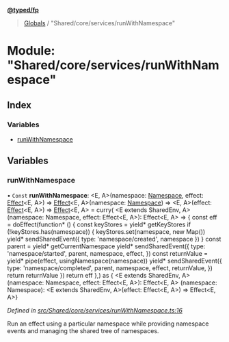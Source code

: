 **[@typed/fp](../README.md)**

> [Globals](../globals.md) / "Shared/core/services/runWithNamespace"

# Module: "Shared/core/services/runWithNamespace"

## Index

### Variables

* [runWithNamespace](_shared_core_services_runwithnamespace_.md#runwithnamespace)

## Variables

### runWithNamespace

• `Const` **runWithNamespace**: \<E, A>(namespace: [Namespace](_shared_core_model_namespace_.namespace.md), effect: [Effect](_effect_effect_.effect.md)\<E, A>) => [Effect](_effect_effect_.effect.md)\<E, A>(namespace: [Namespace](_shared_core_model_namespace_.namespace.md)) => \<E, A>(effect: [Effect](_effect_effect_.effect.md)\<E, A>) => [Effect](_effect_effect_.effect.md)\<E, A> = curry( \<E extends SharedEnv, A>(namespace: Namespace, effect: Effect\<E, A>): Effect\<E, A> => { const eff = doEffect(function* () { const keyStores = yield* getKeyStores if (!keyStores.has(namespace)) { keyStores.set(namespace, new Map()) yield* sendSharedEvent({ type: 'namespace/created', namespace }) } const parent = yield* getCurrentNamespace yield* sendSharedEvent({ type: 'namespace/started', parent, namespace, effect, }) const returnValue = yield* pipe(effect, usingNamespace(namespace)) yield* sendSharedEvent({ type: 'namespace/completed', parent, namespace, effect, returnValue, }) return returnValue }) return eff },) as { \<E extends SharedEnv, A>(namespace: Namespace, effect: Effect\<E, A>): Effect\<E, A> (namespace: Namespace): \<E extends SharedEnv, A>(effect: Effect\<E, A>) => Effect\<E, A>}

*Defined in [src/Shared/core/services/runWithNamespace.ts:16](https://github.com/TylorS/typed-fp/blob/8639976/src/Shared/core/services/runWithNamespace.ts#L16)*

Run an effect using a particular namespace while providing namespace events and managing
the shared tree of namespaces.
